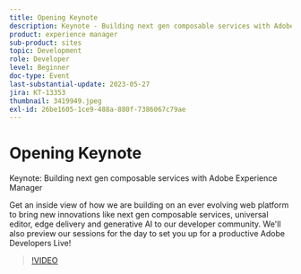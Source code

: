 ```yaml
---
title: Opening Keynote
description: Keynote - Building next gen composable services with Adobe Experience ManagerGet an inside view of how we are building on an ever evolving web platform to bring new innovations like next gen composable services, universal editor, edge delivery and generative AI to our developer community. We'll also preview our sessions for the day to set you up for a productive Adobe Developers Live!
product: experience manager
sub-product: sites
topic: Development
role: Developer
level: Beginner
doc-type: Event
last-substantial-update: 2023-05-27
jira: KT-13353
thumbnail: 3419949.jpeg
exl-id: 26be1605-1ce9-488a-880f-7386067c79ae
---
```

# Opening Keynote

Keynote: Building next gen composable services with Adobe Experience Manager

Get an inside view of how we are building on an ever evolving web platform to bring new innovations like next gen composable services, universal editor, edge delivery and generative AI to our developer community. We'll also preview our sessions for the day to set you up for a productive Adobe Developers Live!

>[!VIDEO](https://video.tv.adobe.com/v/3419949/?learn=on)
